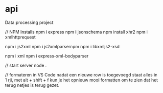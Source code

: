 # api
 Data processing project

// NPM Installs
npm i express
npm i jsonschema
npm install xhr2
npm i xmlhttprequest

npm i js2xml
npm i js2xmlparsernpm 
npm i libxmljs2-xsd

npm i xml
npm i express-xml-bodyparser

// start server
node . 

// formateren in VS Code
nadat een nieuwe row is toegevoegd staat alles in 1 rji, met alt + shift + f kun je het opnieuw mooi formatten om te zien dat het terug netjes is terug gezet.